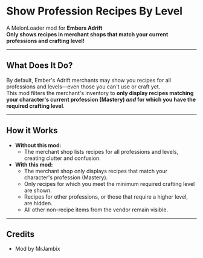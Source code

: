 # Show Profession Recipes By Level

A MelonLoader mod for **Embers Adrift**  
**Only shows recipes in merchant shops that match your current professions and crafting level!**

---

## What Does It Do?

By default, Ember's Adrift merchants may show you recipes for all professions and levels—even those you can't use or craft yet.  
This mod filters the merchant's inventory to **only display recipes matching your character's current profession (Mastery) _and_ for which you have the required crafting level**.

---

## How it Works

- **Without this mod:**  
  - The merchant shop lists recipes for all professions and levels, creating clutter and confusion.
- **With this mod:**  
  - The merchant shop only displays recipes that match your character's profession (Mastery).
  - Only recipes for which you meet the minimum required crafting level are shown.
  - Recipes for other professions, or those that require a higher level, are hidden.
  - All other non-recipe items from the vendor remain visible.

---

## Credits

- Mod by MrJambix
